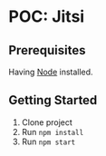 # POC: Jitsi
   
## Prerequisites
Having [Node](https://nodejs.org/es/) installed.

## Getting Started
1. Clone project
2. Run 
`
  npm install
`
3. Run
`
npm start
`
